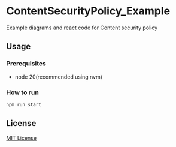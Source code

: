 # ContentSecurityPolicy_Example

Example diagrams and react code for Content security policy

## Usage

### Prerequisites

- node 20(recommended using nvm)

### How to run

```bash
npm run start
```

## License

[MIT License](./LICENSE)
